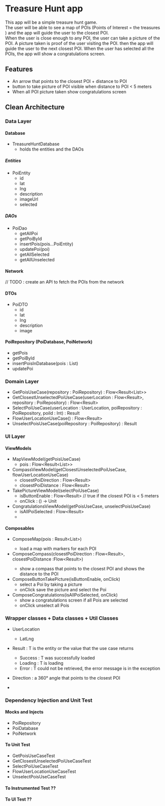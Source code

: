 # Treasure Hunt app

This app will be a simple treasure hunt game.  
The user will be able to see a map of POIs (Points of Interest = the treasures ) and the app will guide the user to the closest POI.  
When the user is close enough to any POI, the user can take a picture of the POI.
A picture taken is proof of the user visiting the POI.
then the app will guide the user to the next closest POI.
When the user has selected all the POIs, the app will show a congratulations screen.

## Features

- An arrow that points to the closest POI + distance to POI 
- button to take picture of POI visible when distance to POI < 5 meters 
- When all POI picture taken show congratulations screen


## Clean Architecture 

### Data Layer

#### Database
 
- TreasureHuntDatabase
  - holds the entities and the DAOs
  
##### Entities

  - PoiEntity
    - id
    - lat
    - lng
    - description
    - imageUrl
    - selected

##### DAOs

  - PoiDao
    - getAllPoi
    - getPoiById
    - insertPois(pois...PoiEntity)
    - updatePoi(poi)
    - getAllSelected
    - getAllUnselected

#### Network 

// TODO : create an API to fetch the POIs from the network

#### DTOs 
  - PoiDTO
      - id
      - lat
      - lng
      - description
      - image

#### PoiRepository (PoiDatabase, PoiNetwork)
  - getPois
  - getPoiById
  - insertPoisInDatabase(pois : List<PoiItem>)
  - updatePoi

### Domain Layer

  - GetPoisUseCase(repository : PoiRepository) : Flow<Result<List<PoiEntity>>>
  - GetClosestUnselectedPoiUseCase(userLocation : Flow<Result<UserLocation>>, repository : 
    PoiRepository) : 
    Flow<Result<PoiEntity>>
  - SelectPoiUseCase(userLocation : UserLocation, poiRepository : PoiRepository, poiId : Int) : 
    Result<Unit>
  - FlowUserLocationUseCase() : Flow<Result<UserLocation>>
  - UnselectPoisUseCase(poiRepository : PoiRepository) : Result<Unit>

### UI Layer

#### ViewModels 

  - MapViewModel(getPoisUseCase)
    - pois : Flow<Result<List<PoiItem>>>
  - CompassViewModel(getClosestUnselectedPoiUseCase, flowUserLocationUseCase)
    - closestPoiDirection : Flow<Result<Direction>>
    - closestPoiDistance : Flow<Result<Float>>
  - TakePictureViewModel(selectPoiUseCase)
    - isButtonEnable : Flow<Result<Boolean>> // true if the closest POI is < 5 meters
    - onClick : () -> Unit
  - CongratulationsViewModel(getPoisUseCase, unselectPoisUseCase)
    - isAllPoiSelected : Flow<Result<Boolean>>
    -
#### Composables

  - ComposeMap(pois : Result<List<PoiItem>>) 
    - load a map with markers for each POI
  - ComposeCompass(closestPoiDirection : Flow<Result<Direction>>, closestPoiDistance :Flow<Result<Float>>) 
    - show a compass that points to the closest POI and shows the distance to the POI
  - ComposeButtonTakePicture(isButtonEnable, onClick) 
    - select a Poi by taking a picture
    - onClick save the picture and select the Poi
  - ComposeCongratulations(isAllPoiSelected, onClick)
    - show a congratulations screen if all Pois are selected
    - onClick unselect all Pois

### Wrapper classes + Data classes + Util Classes

- UserLocation
    - LatLng

- Result<T> : T is the entity or the value that the use case returns
    - Success<T> : T was successfully loaded
    - Loading<T> : T is loading
    - Error<T> : T could not be retrieved, the error message is in the exception

- Direction : a 360° angle that points to the closest POI
- 
### Dependency Injection and Unit Test

#### Mocks and Injects
  - PoiRepository
  - PoiDatabase
  - PoiNetwork

#### To Unit Test 

- GetPoisUseCaseTest
- GetClosestUnselectedPoiUseCaseTest
- SelectPoiUseCaseTest
- FlowUserLocationUseCaseTest
- UnselectPoisUseCaseTest

#### To Instrumented Test ??

#### To UI Test ??

